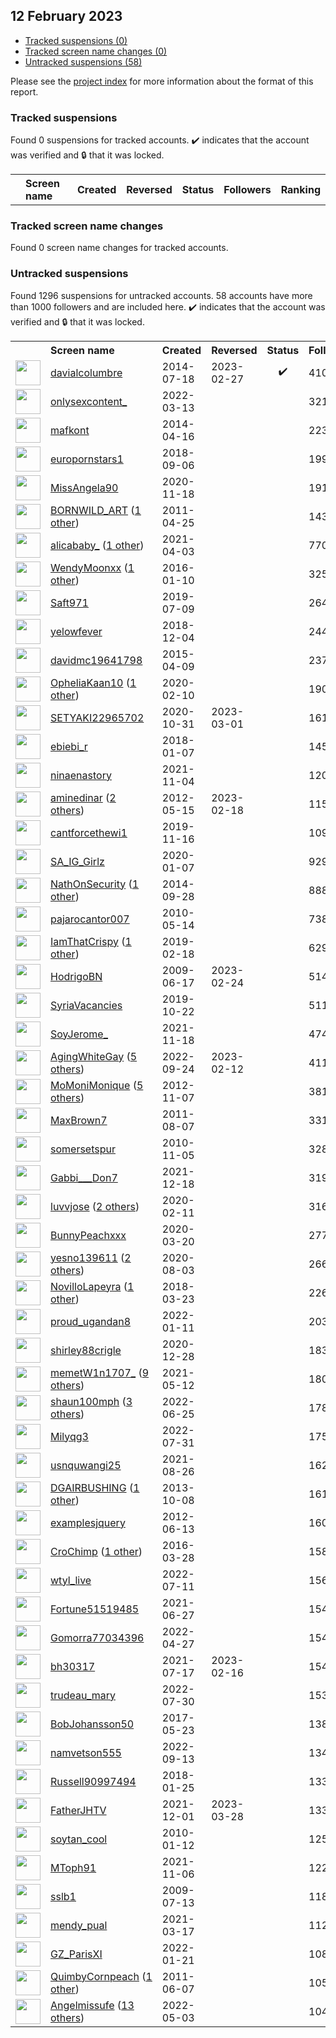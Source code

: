 ## 12 February 2023

* [Tracked suspensions (0)](#tracked-suspensions)
* [Tracked screen name changes (0)](#tracked-screen-name-changes)
* [Untracked suspensions (58)](#untracked-suspensions)

Please see the [project index](https://github.com/travisbrown/twitter-watch) for more information about the format of this report.

### Tracked suspensions

Found 0 suspensions for tracked accounts.
  ✔️ indicates that the account was verified and 🔒 that it was locked.

<table>
    <tr>
        <th></th>
        <th align="left">Screen name</th>
        <th align="left">Created</th>
        <th align="left">Reversed</th>
        <th align="left">Status</th>
        <th align="left">Followers</th>
        <th align="left">Ranking</th></tr>
    </tr></table>

### Tracked screen name changes

Found 0 screen name changes for tracked accounts.

### Untracked suspensions

Found 1296 suspensions for untracked accounts.
58 accounts have more than 1000 followers and are included here.
  ✔️ indicates that the account was verified and 🔒 that it was locked.

<table>
    <tr>
        <th></th>
        <th align="left">Screen name</th>
        <th align="left">Created</th>
        <th align="left">Reversed</th>
        <th align="left">Status</th>
        <th align="left">Followers</th>
    </tr>
        <tr>
            <td><a href="https://twitter.com/intent/user?user_id=2716763753">
                <img src="https://pbs.twimg.com/profile_images/1559395318386642944/c7mpAIxG_normal.jpg" width="40px" height="40px" align="center"/></a>
            </td>
            <td>
                <a href="https://twitter.com/davialcolumbre">davialcolumbre</a></td>
            <td>2014-07-18</td>
            <td>2023-02-27</td>
            <td align="center">✔️</td>
            <td>410568</td>
        </tr>
        <tr>
            <td><a href="https://twitter.com/intent/user?user_id=1502921733732376576">
                <img src="https://pbs.twimg.com/profile_images/1527199750444855297/rY8PGen0_normal.jpg" width="40px" height="40px" align="center"/></a>
            </td>
            <td>
                <a href="https://twitter.com/onlysexcontent_">onlysexcontent_</a></td>
            <td>2022-03-13</td>
            <td></td>
            <td align="center"></td>
            <td>321045</td>
        </tr>
        <tr>
            <td><a href="https://twitter.com/intent/user?user_id=2448047358">
                <img src="https://pbs.twimg.com/profile_images/617306405767413760/VPVURmgG_normal.jpg" width="40px" height="40px" align="center"/></a>
            </td>
            <td>
                <a href="https://twitter.com/mafkont">mafkont</a></td>
            <td>2014-04-16</td>
            <td></td>
            <td align="center"></td>
            <td>223057</td>
        </tr>
        <tr>
            <td><a href="https://twitter.com/intent/user?user_id=1037644659571523585">
                <img src="https://pbs.twimg.com/profile_images/1037649754493276161/7PrqBu6m_normal.jpg" width="40px" height="40px" align="center"/></a>
            </td>
            <td>
                <a href="https://twitter.com/europornstars1">europornstars1</a></td>
            <td>2018-09-06</td>
            <td></td>
            <td align="center"></td>
            <td>199993</td>
        </tr>
        <tr>
            <td><a href="https://twitter.com/intent/user?user_id=1329020998486659077">
                <img src="https://pbs.twimg.com/profile_images/1551514434165583873/lvfrHpkP_normal.jpg" width="40px" height="40px" align="center"/></a>
            </td>
            <td>
                <a href="https://twitter.com/MissAngela90">MissAngela90</a></td>
            <td>2020-11-18</td>
            <td></td>
            <td align="center"></td>
            <td>191958</td>
        </tr>
        <tr>
            <td><a href="https://twitter.com/intent/user?user_id=287818581">
                <img src="https://pbs.twimg.com/profile_images/475270317347450880/HKwCsZvv_normal.jpeg" width="40px" height="40px" align="center"/></a>
            </td>
            <td>
                <a href="https://twitter.com/BORNWILD_ART">BORNWILD_ART</a>&nbsp;(<a href="https://api.memory.lol/v1/tw/id/287818581">1 other</a>)&nbsp;</td>
            <td>2011-04-25</td>
            <td></td>
            <td align="center"></td>
            <td>143850</td>
        </tr>
        <tr>
            <td><a href="https://twitter.com/intent/user?user_id=1378359009258795011">
                <img src="https://pbs.twimg.com/profile_images/1497303575810101248/GUaFlIYv_normal.jpg" width="40px" height="40px" align="center"/></a>
            </td>
            <td>
                <a href="https://twitter.com/alicababy_">alicababy_</a>&nbsp;(<a href="https://api.memory.lol/v1/tw/id/1378359009258795011">1 other</a>)&nbsp;</td>
            <td>2021-04-03</td>
            <td></td>
            <td align="center"></td>
            <td>77016</td>
        </tr>
        <tr>
            <td><a href="https://twitter.com/intent/user?user_id=4736974453">
                <img src="https://pbs.twimg.com/profile_images/1529435469049634816/ukTlam-2_normal.jpg" width="40px" height="40px" align="center"/></a>
            </td>
            <td>
                <a href="https://twitter.com/WendyMoonxx">WendyMoonxx</a>&nbsp;(<a href="https://api.memory.lol/v1/tw/id/4736974453">1 other</a>)&nbsp;</td>
            <td>2016-01-10</td>
            <td></td>
            <td align="center"></td>
            <td>32584</td>
        </tr>
        <tr>
            <td><a href="https://twitter.com/intent/user?user_id=1148472276259627009">
                <img src="https://pbs.twimg.com/profile_images/1584996933965414408/Xheh79iw_normal.jpg" width="40px" height="40px" align="center"/></a>
            </td>
            <td>
                <a href="https://twitter.com/Saft971">Saft971</a></td>
            <td>2019-07-09</td>
            <td></td>
            <td align="center"></td>
            <td>26424</td>
        </tr>
        <tr>
            <td><a href="https://twitter.com/intent/user?user_id=1070044396828180480">
                <img src="https://pbs.twimg.com/profile_images/1161201655834128385/iGE9NpPf_normal.jpg" width="40px" height="40px" align="center"/></a>
            </td>
            <td>
                <a href="https://twitter.com/yelowfever">yelowfever</a></td>
            <td>2018-12-04</td>
            <td></td>
            <td align="center"></td>
            <td>24480</td>
        </tr>
        <tr>
            <td><a href="https://twitter.com/intent/user?user_id=3146664710">
                <img src="https://pbs.twimg.com/profile_images/896243611909488640/YiymM5yO_normal.jpg" width="40px" height="40px" align="center"/></a>
            </td>
            <td>
                <a href="https://twitter.com/davidmc19641798">davidmc19641798</a></td>
            <td>2015-04-09</td>
            <td></td>
            <td align="center"></td>
            <td>23791</td>
        </tr>
        <tr>
            <td><a href="https://twitter.com/intent/user?user_id=1226717865572569088">
                <img src="https://pbs.twimg.com/profile_images/1553248056518123520/TQZmaBdK_normal.jpg" width="40px" height="40px" align="center"/></a>
            </td>
            <td>
                <a href="https://twitter.com/OpheliaKaan10">OpheliaKaan10</a>&nbsp;(<a href="https://api.memory.lol/v1/tw/id/1226717865572569088">1 other</a>)&nbsp;</td>
            <td>2020-02-10</td>
            <td></td>
            <td align="center"></td>
            <td>19004</td>
        </tr>
        <tr>
            <td><a href="https://twitter.com/intent/user?user_id=1322361095407902721">
                <img src="https://pbs.twimg.com/profile_images/1594149018447187968/lLIXUkDm_normal.jpg" width="40px" height="40px" align="center"/></a>
            </td>
            <td>
                <a href="https://twitter.com/SETYAKI22965702">SETYAKI22965702</a></td>
            <td>2020-10-31</td>
            <td>2023-03-01</td>
            <td align="center"></td>
            <td>16101</td>
        </tr>
        <tr>
            <td><a href="https://twitter.com/intent/user?user_id=949928738577301504">
                <img src="https://pbs.twimg.com/profile_images/1378635878256418817/-bmMMozf_normal.jpg" width="40px" height="40px" align="center"/></a>
            </td>
            <td>
                <a href="https://twitter.com/ebiebi_r">ebiebi_r</a></td>
            <td>2018-01-07</td>
            <td></td>
            <td align="center"></td>
            <td>14585</td>
        </tr>
        <tr>
            <td><a href="https://twitter.com/intent/user?user_id=1456219614325579779">
                <img src="https://pbs.twimg.com/profile_images/1456229212348882944/DnsRyzCr_normal.jpg" width="40px" height="40px" align="center"/></a>
            </td>
            <td>
                <a href="https://twitter.com/ninaenastory">ninaenastory</a></td>
            <td>2021-11-04</td>
            <td></td>
            <td align="center"></td>
            <td>12046</td>
        </tr>
        <tr>
            <td><a href="https://twitter.com/intent/user?user_id=581228253">
                <img src="https://pbs.twimg.com/profile_images/1546229141720014848/uxiJ0beJ_normal.jpg" width="40px" height="40px" align="center"/></a>
            </td>
            <td>
                <a href="https://twitter.com/aminedinar">aminedinar</a>&nbsp;(<a href="https://api.memory.lol/v1/tw/id/581228253">2 others</a>)&nbsp;</td>
            <td>2012-05-15</td>
            <td>2023-02-18</td>
            <td align="center"></td>
            <td>11500</td>
        </tr>
        <tr>
            <td><a href="https://twitter.com/intent/user?user_id=1195597680241569792">
                <img src="https://pbs.twimg.com/profile_images/1270331690892898304/kx90P-Uu_normal.jpg" width="40px" height="40px" align="center"/></a>
            </td>
            <td>
                <a href="https://twitter.com/cantforcethewi1">cantforcethewi1</a></td>
            <td>2019-11-16</td>
            <td></td>
            <td align="center"></td>
            <td>10920</td>
        </tr>
        <tr>
            <td><a href="https://twitter.com/intent/user?user_id=1214468014994788354">
                <img src="https://pbs.twimg.com/profile_images/1214472669363605510/z3YnovgM_normal.jpg" width="40px" height="40px" align="center"/></a>
            </td>
            <td>
                <a href="https://twitter.com/SA_IG_Girlz">SA_IG_Girlz</a></td>
            <td>2020-01-07</td>
            <td></td>
            <td align="center"></td>
            <td>9290</td>
        </tr>
        <tr>
            <td><a href="https://twitter.com/intent/user?user_id=2788383706">
                <img src="https://pbs.twimg.com/profile_images/1561018161880829954/p3H7_H0F_normal.jpg" width="40px" height="40px" align="center"/></a>
            </td>
            <td>
                <a href="https://twitter.com/NathOnSecurity">NathOnSecurity</a>&nbsp;(<a href="https://api.memory.lol/v1/tw/id/2788383706">1 other</a>)&nbsp;</td>
            <td>2014-09-28</td>
            <td></td>
            <td align="center"></td>
            <td>8880</td>
        </tr>
        <tr>
            <td><a href="https://twitter.com/intent/user?user_id=143857410">
                <img src="https://pbs.twimg.com/profile_images/1541995691152531458/qyDR-U3d_normal.jpg" width="40px" height="40px" align="center"/></a>
            </td>
            <td>
                <a href="https://twitter.com/pajarocantor007">pajarocantor007</a></td>
            <td>2010-05-14</td>
            <td></td>
            <td align="center"></td>
            <td>7389</td>
        </tr>
        <tr>
            <td><a href="https://twitter.com/intent/user?user_id=1097475796678131713">
                <img src="https://pbs.twimg.com/profile_images/1411962236378259458/y43LVBUf_normal.jpg" width="40px" height="40px" align="center"/></a>
            </td>
            <td>
                <a href="https://twitter.com/IamThatCrispy">IamThatCrispy</a>&nbsp;(<a href="https://api.memory.lol/v1/tw/id/1097475796678131713">1 other</a>)&nbsp;</td>
            <td>2019-02-18</td>
            <td></td>
            <td align="center"></td>
            <td>6297</td>
        </tr>
        <tr>
            <td><a href="https://twitter.com/intent/user?user_id=47839791">
                <img src="https://pbs.twimg.com/profile_images/1416861601068638208/4C_3gfmv_normal.jpg" width="40px" height="40px" align="center"/></a>
            </td>
            <td>
                <a href="https://twitter.com/HodrigoBN">HodrigoBN</a></td>
            <td>2009-06-17</td>
            <td>2023-02-24</td>
            <td align="center"></td>
            <td>5145</td>
        </tr>
        <tr>
            <td><a href="https://twitter.com/intent/user?user_id=1186767313967689728">
                <img src="https://pbs.twimg.com/profile_images/1448321982190211075/TiPr54Gh_normal.jpg" width="40px" height="40px" align="center"/></a>
            </td>
            <td>
                <a href="https://twitter.com/SyriaVacancies">SyriaVacancies</a></td>
            <td>2019-10-22</td>
            <td></td>
            <td align="center"></td>
            <td>5114</td>
        </tr>
        <tr>
            <td><a href="https://twitter.com/intent/user?user_id=1461129181241163776">
                <img src="https://pbs.twimg.com/profile_images/1579640690077798401/p8kJyJfx_normal.jpg" width="40px" height="40px" align="center"/></a>
            </td>
            <td>
                <a href="https://twitter.com/SoyJerome_">SoyJerome_</a></td>
            <td>2021-11-18</td>
            <td></td>
            <td align="center"></td>
            <td>4741</td>
        </tr>
        <tr>
            <td><a href="https://twitter.com/intent/user?user_id=1573529137423462400">
                <img src="https://pbs.twimg.com/profile_images/1589327338759917568/bNO56klY_normal.jpg" width="40px" height="40px" align="center"/></a>
            </td>
            <td>
                <a href="https://twitter.com/AgingWhiteGay">AgingWhiteGay</a>&nbsp;(<a href="https://api.memory.lol/v1/tw/id/1573529137423462400">5 others</a>)&nbsp;</td>
            <td>2022-09-24</td>
            <td>2023-02-12</td>
            <td align="center"></td>
            <td>4116</td>
        </tr>
        <tr>
            <td><a href="https://twitter.com/intent/user?user_id=933017455">
                <img src="https://pbs.twimg.com/profile_images/1538897842303025152/lc4d2NTO_normal.jpg" width="40px" height="40px" align="center"/></a>
            </td>
            <td>
                <a href="https://twitter.com/MoMoniMonique">MoMoniMonique</a>&nbsp;(<a href="https://api.memory.lol/v1/tw/id/933017455">5 others</a>)&nbsp;</td>
            <td>2012-11-07</td>
            <td></td>
            <td align="center"></td>
            <td>3814</td>
        </tr>
        <tr>
            <td><a href="https://twitter.com/intent/user?user_id=350379051">
                <img src="https://pbs.twimg.com/profile_images/1589926248859459584/Olkv64TR_normal.jpg" width="40px" height="40px" align="center"/></a>
            </td>
            <td>
                <a href="https://twitter.com/MaxBrown7">MaxBrown7</a></td>
            <td>2011-08-07</td>
            <td></td>
            <td align="center"></td>
            <td>3311</td>
        </tr>
        <tr>
            <td><a href="https://twitter.com/intent/user?user_id=212346500">
                <img src="https://pbs.twimg.com/profile_images/1562451697838002176/xZDH3isN_normal.jpg" width="40px" height="40px" align="center"/></a>
            </td>
            <td>
                <a href="https://twitter.com/somersetspur">somersetspur</a></td>
            <td>2010-11-05</td>
            <td></td>
            <td align="center"></td>
            <td>3286</td>
        </tr>
        <tr>
            <td><a href="https://twitter.com/intent/user?user_id=1472144129807294465">
                <img src="https://pbs.twimg.com/profile_images/1547489755985838084/AKlwYFeJ_normal.jpg" width="40px" height="40px" align="center"/></a>
            </td>
            <td>
                <a href="https://twitter.com/Gabbi___Don7">Gabbi___Don7</a></td>
            <td>2021-12-18</td>
            <td></td>
            <td align="center"></td>
            <td>3191</td>
        </tr>
        <tr>
            <td><a href="https://twitter.com/intent/user?user_id=1227020315244552193">
                <img src="https://pbs.twimg.com/profile_images/1505236407723380751/3gtmzu9s_normal.jpg" width="40px" height="40px" align="center"/></a>
            </td>
            <td>
                <a href="https://twitter.com/luvvjose">luvvjose</a>&nbsp;(<a href="https://api.memory.lol/v1/tw/id/1227020315244552193">2 others</a>)&nbsp;</td>
            <td>2020-02-11</td>
            <td></td>
            <td align="center"></td>
            <td>3161</td>
        </tr>
        <tr>
            <td><a href="https://twitter.com/intent/user?user_id=1240901590741143557">
                <img src="https://pbs.twimg.com/profile_images/1460720676520833027/8PN1NpCy_normal.jpg" width="40px" height="40px" align="center"/></a>
            </td>
            <td>
                <a href="https://twitter.com/BunnyPeachxxx">BunnyPeachxxx</a></td>
            <td>2020-03-20</td>
            <td></td>
            <td align="center"></td>
            <td>2776</td>
        </tr>
        <tr>
            <td><a href="https://twitter.com/intent/user?user_id=1290209309872152576">
                <img src="https://pbs.twimg.com/profile_images/1496272155155505155/3LIAeBkE_normal.jpg" width="40px" height="40px" align="center"/></a>
            </td>
            <td>
                <a href="https://twitter.com/yesno139611">yesno139611</a>&nbsp;(<a href="https://api.memory.lol/v1/tw/id/1290209309872152576">2 others</a>)&nbsp;</td>
            <td>2020-08-03</td>
            <td></td>
            <td align="center"></td>
            <td>2661</td>
        </tr>
        <tr>
            <td><a href="https://twitter.com/intent/user?user_id=977187809957175296">
                <img src="https://pbs.twimg.com/profile_images/1243136777147363329/8EgYZS8C_normal.jpg" width="40px" height="40px" align="center"/></a>
            </td>
            <td>
                <a href="https://twitter.com/NovilloLapeyra">NovilloLapeyra</a>&nbsp;(<a href="https://api.memory.lol/v1/tw/id/977187809957175296">1 other</a>)&nbsp;</td>
            <td>2018-03-23</td>
            <td></td>
            <td align="center"></td>
            <td>2267</td>
        </tr>
        <tr>
            <td><a href="https://twitter.com/intent/user?user_id=1480878882618318850">
                <img src="https://pbs.twimg.com/profile_images/1562139433759031297/hhEP0Mr-_normal.jpg" width="40px" height="40px" align="center"/></a>
            </td>
            <td>
                <a href="https://twitter.com/proud_ugandan8">proud_ugandan8</a></td>
            <td>2022-01-11</td>
            <td></td>
            <td align="center"></td>
            <td>2032</td>
        </tr>
        <tr>
            <td><a href="https://twitter.com/intent/user?user_id=1343542679842467845">
                <img src="https://pbs.twimg.com/profile_images/1343543169850486786/OaPMiS-D_normal.jpg" width="40px" height="40px" align="center"/></a>
            </td>
            <td>
                <a href="https://twitter.com/shirley88crigle">shirley88crigle</a></td>
            <td>2020-12-28</td>
            <td></td>
            <td align="center"></td>
            <td>1836</td>
        </tr>
        <tr>
            <td><a href="https://twitter.com/intent/user?user_id=1392279727994392577">
                <img src="https://pbs.twimg.com/profile_images/1589053963306823680/SKVQ1KIQ_normal.jpg" width="40px" height="40px" align="center"/></a>
            </td>
            <td>
                <a href="https://twitter.com/memetW1n1707_">memetW1n1707_</a>&nbsp;(<a href="https://api.memory.lol/v1/tw/id/1392279727994392577">9 others</a>)&nbsp;</td>
            <td>2021-05-12</td>
            <td></td>
            <td align="center"></td>
            <td>1805</td>
        </tr>
        <tr>
            <td><a href="https://twitter.com/intent/user?user_id=1540537631510999041">
                <img src="https://pbs.twimg.com/profile_images/1570070717764440066/9qoszRzt_normal.jpg" width="40px" height="40px" align="center"/></a>
            </td>
            <td>
                <a href="https://twitter.com/shaun100mph">shaun100mph</a>&nbsp;(<a href="https://api.memory.lol/v1/tw/id/1540537631510999041">3 others</a>)&nbsp;</td>
            <td>2022-06-25</td>
            <td></td>
            <td align="center"></td>
            <td>1785</td>
        </tr>
        <tr>
            <td><a href="https://twitter.com/intent/user?user_id=1553704313297719296">
                <img src="https://pbs.twimg.com/profile_images/1553705643240226816/bgE-Hhbe_normal.jpg" width="40px" height="40px" align="center"/></a>
            </td>
            <td>
                <a href="https://twitter.com/Milyqg3">Milyqg3</a></td>
            <td>2022-07-31</td>
            <td></td>
            <td align="center"></td>
            <td>1759</td>
        </tr>
        <tr>
            <td><a href="https://twitter.com/intent/user?user_id=1430787653952176134">
                <img src="https://pbs.twimg.com/profile_images/1591094418052087810/Y3NXRXtU_normal.jpg" width="40px" height="40px" align="center"/></a>
            </td>
            <td>
                <a href="https://twitter.com/usnquwangi25">usnquwangi25</a></td>
            <td>2021-08-26</td>
            <td></td>
            <td align="center"></td>
            <td>1622</td>
        </tr>
        <tr>
            <td><a href="https://twitter.com/intent/user?user_id=704486440">
                <img src="https://pbs.twimg.com/profile_images/1362407983058210825/t6hFeFMS_normal.jpg" width="40px" height="40px" align="center"/></a>
            </td>
            <td>
                <a href="https://twitter.com/DGAIRBUSHING">DGAIRBUSHING</a>&nbsp;(<a href="https://api.memory.lol/v1/tw/id/704486440">1 other</a>)&nbsp;</td>
            <td>2013-10-08</td>
            <td></td>
            <td align="center"></td>
            <td>1612</td>
        </tr>
        <tr>
            <td><a href="https://twitter.com/intent/user?user_id=607696425">
                <img src="https://pbs.twimg.com/profile_images/519499541859414016/6VqiZMyn_normal.jpeg" width="40px" height="40px" align="center"/></a>
            </td>
            <td>
                <a href="https://twitter.com/examplesjquery">examplesjquery</a></td>
            <td>2012-06-13</td>
            <td></td>
            <td align="center"></td>
            <td>1600</td>
        </tr>
        <tr>
            <td><a href="https://twitter.com/intent/user?user_id=714542996230967302">
                <img src="https://pbs.twimg.com/profile_images/1522665769007472642/piE3JT2G_normal.jpg" width="40px" height="40px" align="center"/></a>
            </td>
            <td>
                <a href="https://twitter.com/CroChimp">CroChimp</a>&nbsp;(<a href="https://api.memory.lol/v1/tw/id/714542996230967302">1 other</a>)&nbsp;</td>
            <td>2016-03-28</td>
            <td></td>
            <td align="center"></td>
            <td>1586</td>
        </tr>
        <tr>
            <td><a href="https://twitter.com/intent/user?user_id=1546543431303979055">
                <img src="https://pbs.twimg.com/profile_images/1564401727591403522/IUWbeIOG_normal.jpg" width="40px" height="40px" align="center"/></a>
            </td>
            <td>
                <a href="https://twitter.com/wtyl_live">wtyl_live</a></td>
            <td>2022-07-11</td>
            <td></td>
            <td align="center"></td>
            <td>1561</td>
        </tr>
        <tr>
            <td><a href="https://twitter.com/intent/user?user_id=1408963532918558725">
                <img src="https://pbs.twimg.com/profile_images/1597508403399729157/3hoAX096_normal.jpg" width="40px" height="40px" align="center"/></a>
            </td>
            <td>
                <a href="https://twitter.com/Fortune51519485">Fortune51519485</a></td>
            <td>2021-06-27</td>
            <td></td>
            <td align="center"></td>
            <td>1548</td>
        </tr>
        <tr>
            <td><a href="https://twitter.com/intent/user?user_id=1519200555217952768">
                <img src="https://pbs.twimg.com/profile_images/1564653617847701514/Nh-kJLg9_normal.jpg" width="40px" height="40px" align="center"/></a>
            </td>
            <td>
                <a href="https://twitter.com/Gomorra77034396">Gomorra77034396</a></td>
            <td>2022-04-27</td>
            <td></td>
            <td align="center"></td>
            <td>1541</td>
        </tr>
        <tr>
            <td><a href="https://twitter.com/intent/user?user_id=1416532881476816898">
                <img src="https://pbs.twimg.com/profile_images/1515140839500132356/-zIcg0MK_normal.jpg" width="40px" height="40px" align="center"/></a>
            </td>
            <td>
                <a href="https://twitter.com/bh30317">bh30317</a></td>
            <td>2021-07-17</td>
            <td>2023-02-16</td>
            <td align="center"></td>
            <td>1540</td>
        </tr>
        <tr>
            <td><a href="https://twitter.com/intent/user?user_id=1553371247278542850">
                <img src="https://pbs.twimg.com/profile_images/1586053256631009280/e6IbuT0a_normal.jpg" width="40px" height="40px" align="center"/></a>
            </td>
            <td>
                <a href="https://twitter.com/trudeau_mary">trudeau_mary</a></td>
            <td>2022-07-30</td>
            <td></td>
            <td align="center"></td>
            <td>1532</td>
        </tr>
        <tr>
            <td><a href="https://twitter.com/intent/user?user_id=867023047345278979">
                <img src="https://pbs.twimg.com/profile_images/867032468125360128/7cZSenj9_normal.jpg" width="40px" height="40px" align="center"/></a>
            </td>
            <td>
                <a href="https://twitter.com/BobJohansson50">BobJohansson50</a></td>
            <td>2017-05-23</td>
            <td></td>
            <td align="center"></td>
            <td>1389</td>
        </tr>
        <tr>
            <td><a href="https://twitter.com/intent/user?user_id=1569802501028978689">
                <img src="https://pbs.twimg.com/profile_images/1569818757433810952/so9RQ6DC_normal.jpg" width="40px" height="40px" align="center"/></a>
            </td>
            <td>
                <a href="https://twitter.com/namvetson555">namvetson555</a></td>
            <td>2022-09-13</td>
            <td></td>
            <td align="center"></td>
            <td>1345</td>
        </tr>
        <tr>
            <td><a href="https://twitter.com/intent/user?user_id=956673663893409792">
                <img src="https://pbs.twimg.com/profile_images/1262053999005630464/Vqvw7pK7_normal.jpg" width="40px" height="40px" align="center"/></a>
            </td>
            <td>
                <a href="https://twitter.com/Russell90997494">Russell90997494</a></td>
            <td>2018-01-25</td>
            <td></td>
            <td align="center"></td>
            <td>1333</td>
        </tr>
        <tr>
            <td><a href="https://twitter.com/intent/user?user_id=1466112996384686083">
                <img src="https://pbs.twimg.com/profile_images/1596642378357547008/eMEhUdxj_normal.jpg" width="40px" height="40px" align="center"/></a>
            </td>
            <td>
                <a href="https://twitter.com/FatherJHTV">FatherJHTV</a></td>
            <td>2021-12-01</td>
            <td>2023-03-28</td>
            <td align="center"></td>
            <td>1333</td>
        </tr>
        <tr>
            <td><a href="https://twitter.com/intent/user?user_id=104138152">
                <img src="https://pbs.twimg.com/profile_images/1215597477178564609/uNORVphP_normal.jpg" width="40px" height="40px" align="center"/></a>
            </td>
            <td>
                <a href="https://twitter.com/soytan_cool">soytan_cool</a></td>
            <td>2010-01-12</td>
            <td></td>
            <td align="center"></td>
            <td>1257</td>
        </tr>
        <tr>
            <td><a href="https://twitter.com/intent/user?user_id=1456920686459441153">
                <img src="https://pbs.twimg.com/profile_images/1595714706106613766/jWfJCi6e_normal.jpg" width="40px" height="40px" align="center"/></a>
            </td>
            <td>
                <a href="https://twitter.com/MToph91">MToph91</a></td>
            <td>2021-11-06</td>
            <td></td>
            <td align="center"></td>
            <td>1225</td>
        </tr>
        <tr>
            <td><a href="https://twitter.com/intent/user?user_id=56436261">
                <img src="https://pbs.twimg.com/profile_images/1317406828951646208/H8IteX1G_normal.jpg" width="40px" height="40px" align="center"/></a>
            </td>
            <td>
                <a href="https://twitter.com/sslb1">sslb1</a></td>
            <td>2009-07-13</td>
            <td></td>
            <td align="center"></td>
            <td>1187</td>
        </tr>
        <tr>
            <td><a href="https://twitter.com/intent/user?user_id=1372314178275409923">
                <img src="https://pbs.twimg.com/profile_images/1380515213087215628/UuUaH8Jo_normal.jpg" width="40px" height="40px" align="center"/></a>
            </td>
            <td>
                <a href="https://twitter.com/mendy_pual">mendy_pual</a></td>
            <td>2021-03-17</td>
            <td></td>
            <td align="center"></td>
            <td>1122</td>
        </tr>
        <tr>
            <td><a href="https://twitter.com/intent/user?user_id=1484544548260962305">
                <img src="https://pbs.twimg.com/profile_images/1484544847822434309/ymc-NfeP_normal.jpg" width="40px" height="40px" align="center"/></a>
            </td>
            <td>
                <a href="https://twitter.com/GZ_ParisXI">GZ_ParisXI</a></td>
            <td>2022-01-21</td>
            <td></td>
            <td align="center"></td>
            <td>1086</td>
        </tr>
        <tr>
            <td><a href="https://twitter.com/intent/user?user_id=312720375">
                <img src="https://pbs.twimg.com/profile_images/1802028501/DKwKxtos_normal" width="40px" height="40px" align="center"/></a>
            </td>
            <td>
                <a href="https://twitter.com/QuimbyCornpeach">QuimbyCornpeach</a>&nbsp;(<a href="https://api.memory.lol/v1/tw/id/312720375">1 other</a>)&nbsp;</td>
            <td>2011-06-07</td>
            <td></td>
            <td align="center"></td>
            <td>1054</td>
        </tr>
        <tr>
            <td><a href="https://twitter.com/intent/user?user_id=1521315532368080896">
                <img src="https://pbs.twimg.com/profile_images/1571112500095221760/xT3C_cql_normal.png" width="40px" height="40px" align="center"/></a>
            </td>
            <td>
                <a href="https://twitter.com/Angelmissufe">Angelmissufe</a>&nbsp;(<a href="https://api.memory.lol/v1/tw/id/1521315532368080896">13 others</a>)&nbsp;</td>
            <td>2022-05-03</td>
            <td></td>
            <td align="center"></td>
            <td>1044</td>
        </tr></table>
